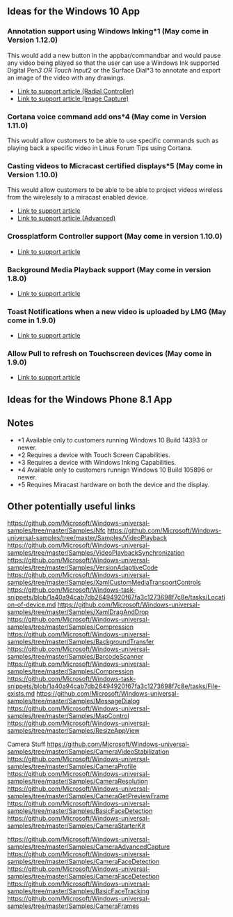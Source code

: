 ## Ideas for the Windows 10 App

### Annotation support using Windows Inking*1 (May come in Version 1.12.0)
This would add a new button in the appbar/commandbar and would pause any video being 
played so that the user can use a Windows Ink supported Digital Pen*3 OR Touch Input*2
or the Surface Dial*3 to annotate and export an image of the video with any drawings.

* [Link to support article (Radial Controller)](https://github.com/Microsoft/Windows-universal-samples/tree/master/Samples/RadialController)
* [Link to support article (Image Capture)](https://github.com/Microsoft/Windows-task-snippets/blob/1a40a94cab7db26494920f67fa3c1273698f7c8e/tasks/Capture-an-image.md)

### Cortana voice command add ons*4 (May come in Version 1.11.0)
This would allow customers to be able to use specific commands such as playing back a specific
video in Linus Forum Tips using Cortana.

### Casting videos to Micracast certified displays*5 (May come in Version 1.10.0)
This would allow customers to be able to be able to project videos wireless from the wirelessly to a miracast enabled device.
* [Link to support article](https://github.com/Microsoft/Windows-universal-samples/tree/master/Samples/BasicMediaCasting)
* [Link to support article (Advanced)](https://github.com/Microsoft/Windows-universal-samples/tree/master/Samples/AdvancedCasting)

### Crossplatform Controller support (May come in version 1.10.0)
* [Link to support article](https://github.com/Microsoft/Windows-universal-samples/tree/master/Samples/XamlGamepadNavigation)

### Background Media Playback support (May come in version 1.8.0)
* [Link to support article](https://github.com/Microsoft/Windows-universal-samples/tree/master/Samples/BackgroundMediaPlayback)

### Toast Notifications when a new video is uploaded by LMG (May come in 1.9.0)
* [Link to support article](https://github.com/Microsoft/Windows-universal-samples/tree/master/Samples/Notifications)

### Allow Pull to refresh on Touchscreen devices (May come in 1.9.0)
* [Link to support article](https://github.com/Microsoft/Windows-universal-samples/tree/master/Samples/XamlPullToRefresh)

## Ideas for the Windows Phone 8.1 App


## Notes
* *1 Available only to customers running Windows 10 Build 14393 or newer.
* *2 Requires a device with Touch Screen Capabilities.
* *3 Requires a device with Windows Inking Capabilities.
* *4 Available only to customers runnign Windows 10 Build 105896 or newer.
* *5 Requires Miracast hardware on both the device and the display.

## Other potentially useful links
https://github.com/Microsoft/Windows-universal-samples/tree/master/Samples/Nfc
https://github.com/Microsoft/Windows-universal-samples/tree/master/Samples/VideoPlayback
https://github.com/Microsoft/Windows-universal-samples/tree/master/Samples/VideoPlaybackSynchronization
https://github.com/Microsoft/Windows-universal-samples/tree/master/Samples/VersionAdaptiveCode
https://github.com/Microsoft/Windows-universal-samples/tree/master/Samples/XamlCustomMediaTransportControls
https://github.com/Microsoft/Windows-task-snippets/blob/1a40a94cab7db26494920f67fa3c1273698f7c8e/tasks/Location-of-device.md
https://github.com/Microsoft/Windows-universal-samples/tree/master/Samples/XamlDragAndDrop
https://github.com/Microsoft/Windows-universal-samples/tree/master/Samples/Compression
https://github.com/Microsoft/Windows-universal-samples/tree/master/Samples/BackgroundTransfer
https://github.com/Microsoft/Windows-universal-samples/tree/master/Samples/BarcodeScanner
https://github.com/Microsoft/Windows-universal-samples/tree/master/Samples/Compression
https://github.com/Microsoft/Windows-task-snippets/blob/1a40a94cab7db26494920f67fa3c1273698f7c8e/tasks/File-exists.md
https://github.com/Microsoft/Windows-universal-samples/tree/master/Samples/MessageDialog
https://github.com/Microsoft/Windows-universal-samples/tree/master/Samples/MapControl
https://github.com/Microsoft/Windows-universal-samples/tree/master/Samples/ResizeAppView

Camera Stuff
https://github.com/Microsoft/Windows-universal-samples/tree/master/Samples/CameraVideoStabilization
https://github.com/Microsoft/Windows-universal-samples/tree/master/Samples/CameraProfile
https://github.com/Microsoft/Windows-universal-samples/tree/master/Samples/CameraResolution
https://github.com/Microsoft/Windows-universal-samples/tree/master/Samples/CameraGetPreviewFrame
https://github.com/Microsoft/Windows-universal-samples/tree/master/Samples/BasicFaceDetection
https://github.com/Microsoft/Windows-universal-samples/tree/master/Samples/CameraStarterKit

https://github.com/Microsoft/Windows-universal-samples/tree/master/Samples/CameraAdvancedCapture
https://github.com/Microsoft/Windows-universal-samples/tree/master/Samples/CameraFaceDetection
https://github.com/Microsoft/Windows-universal-samples/tree/master/Samples/CameraFaceDetection
https://github.com/Microsoft/Windows-universal-samples/tree/master/Samples/BasicFaceTracking
https://github.com/Microsoft/Windows-universal-samples/tree/master/Samples/CameraFrames
